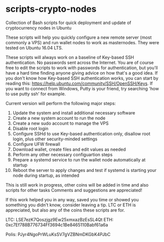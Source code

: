 # scripts-crypto-nodes
Collection of Bash scripts for quick deployment and update of cryptocurrency nodes in Ubuntu

These scripts will help you quickly configure a new remote server (most commonly a VPS) and run wallet nodes to work as masternodes. They were tested on Ubuntu 16.04 LTS.

These scripts will always work on a baseline of Key-based SSH authentication. No passwords sent across the Internet. You are of course free to edit the scripts to work with passwords for authentication, but you'll have a hard time finding anyone giving advice on how that's a good idea. If you don't know how Key-based SSH authentication works, you can start by reading this: https://help.ubuntu.com/community/SSH/OpenSSH/Keys. If you want to connect from Windows, Putty is your friend, try searching 'how to use putty ssh' for example.

Current version will perform the following major steps:
1. Update the system and install additional necessary software
2. Create a new system account to run the node
3. Create a new sudo account to manage the VPS
4. Disable root login
5. Configure SSHd to use Key-based authentication only, disallow root login, plus other security-minded settings
6. Configure UFW firewall
7. Download wallet, create files and edit values as needed
8. Perform any other necessary configuartion steps
9. Prepare a systemd service to run the wallet node automatically at startup
10. Reboot the server to apply changes and test if systemd is starting your node during startup, as intended

This is still work in progress, other coins will be added in time and also scripts for other tasks
Comments and suggestions are appreciated!

If this work helped you in any way, saved you time or showed you something you didn't know, consider leaving a tip.
LTC or ETH is appreciated, but also any of the coins these scripts are for.

LTC: LSE7ezK7Qoszjgz9Ew25xmxazBzEsSL4Qt
ETH: 0xc7Ef788B776734Ff3694c1Be8465110Babf61a6a

Polis: PJyr4NgoPrWLuKsSV7gVZBNmDKGbK4PJbC
